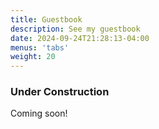 ```yaml
---
title: Guestbook
description: See my guestbook
date: 2024-09-24T21:28:13-04:00
menus: 'tabs'
weight: 20
---
```


### Under Construction

Coming soon!
